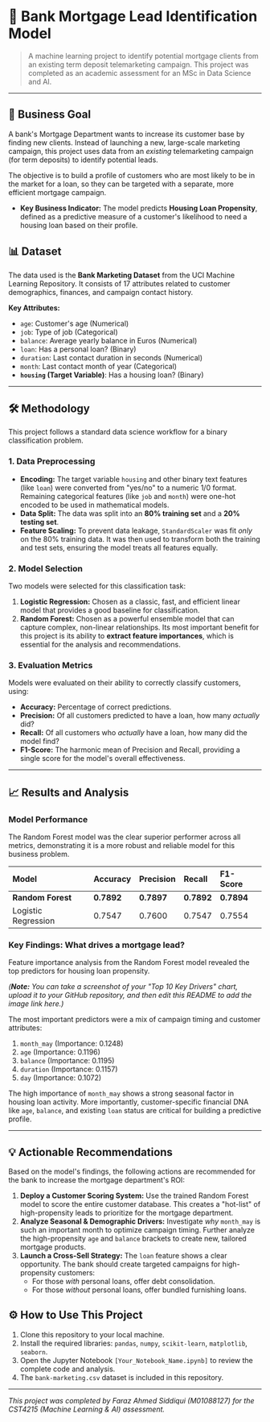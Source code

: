 # 🌟 Bank Mortgage Lead Identification Model

> A machine learning project to identify potential mortgage clients from an existing term deposit telemarketing campaign. This project was completed as an academic assessment for an MSc in Data Science and AI.

---

## 🎯 Business Goal

A bank's Mortgage Department wants to increase its customer base by finding new clients. Instead of launching a new, large-scale marketing campaign, this project uses data from an *existing* telemarketing campaign (for term deposits) to identify potential leads.

The objective is to build a profile of customers who are most likely to be in the market for a loan, so they can be targeted with a separate, more efficient mortgage campaign.

* **Key Business Indicator:** The model predicts **Housing Loan Propensity**, defined as a predictive measure of a customer's likelihood to need a housing loan based on their profile.

## 📊 Dataset

The data used is the **Bank Marketing Dataset** from the UCI Machine Learning Repository. It consists of 17 attributes related to customer demographics, finances, and campaign contact history.

**Key Attributes:**
* `age`: Customer's age (Numerical)
* `job`: Type of job (Categorical)
* `balance`: Average yearly balance in Euros (Numerical)
* `loan`: Has a personal loan? (Binary)
* `duration`: Last contact duration in seconds (Numerical)
* `month`: Last contact month of year (Categorical)
* **`housing` (Target Variable)**: Has a housing loan? (Binary)

---

## 🛠️ Methodology

This project follows a standard data science workflow for a binary classification problem.

### 1. Data Preprocessing
* **Encoding:** The target variable `housing` and other binary text features (like `loan`) were converted from "yes/no" to a numeric 1/0 format. Remaining categorical features (like `job` and `month`) were one-hot encoded to be used in mathematical models.
* **Data Split:** The data was split into an **80% training set** and a **20% testing set**.
* **Feature Scaling:** To prevent data leakage, `StandardScaler` was fit *only* on the 80% training data. It was then used to transform both the training and test sets, ensuring the model treats all features equally.

### 2. Model Selection
Two models were selected for this classification task:
1.  **Logistic Regression:** Chosen as a classic, fast, and efficient linear model that provides a good baseline for classification.
2.  **Random Forest:** Chosen as a powerful ensemble model that can capture complex, non-linear relationships. Its most important benefit for this project is its ability to **extract feature importances**, which is essential for the analysis and recommendations.

### 3. Evaluation Metrics
Models were evaluated on their ability to correctly classify customers, using:
* **Accuracy:** Percentage of correct predictions.
* **Precision:** Of all customers predicted to have a loan, how many *actually* did?
* **Recall:** Of all customers who *actually* have a loan, how many did the model find?
* **F1-Score:** The harmonic mean of Precision and Recall, providing a single score for the model's overall effectiveness.

---

## 📈 Results and Analysis

### Model Performance
The Random Forest model was the clear superior performer across all metrics, demonstrating it is a more robust and reliable model for this business problem.

| Model | Accuracy | Precision | Recall | F1-Score |
| :--- | :--- | :--- | :--- | :--- |
| **Random Forest** | **0.7892** | **0.7897** | **0.7892** | **0.7894** |
| Logistic Regression | 0.7547 | 0.7600 | 0.7547 | 0.7554 |

### Key Findings: What drives a mortgage lead?
Feature importance analysis from the Random Forest model revealed the top predictors for housing loan propensity.

*(**Note:** You can take a screenshot of your "Top 10 Key Drivers" chart, upload it to your GitHub repository, and then edit this README to add the image link here.)*

The most important predictors were a mix of campaign timing and customer attributes:
1.  `month_may` (Importance: 0.1248)
2.  `age` (Importance: 0.1196)
3.  `balance` (Importance: 0.1195)
4.  `duration` (Importance: 0.1157)
5.  `day` (Importance: 0.1072)

The high importance of `month_may` shows a strong seasonal factor in housing loan activity. More importantly, customer-specific financial DNA like `age`, `balance`, and existing `loan` status are critical for building a predictive profile.

---

## 💡 Actionable Recommendations

Based on the model's findings, the following actions are recommended for the bank to increase the mortgage department's ROI:

1.  **Deploy a Customer Scoring System:** Use the trained Random Forest model to score the entire customer database. This creates a "hot-list" of high-propensity leads to prioritize for the mortgage department.
2.  **Analyze Seasonal & Demographic Drivers:** Investigate *why* `month_may` is such an important month to optimize campaign timing. Further analyze the high-propensity `age` and `balance` brackets to create new, tailored mortgage products.
3.  **Launch a Cross-Sell Strategy:** The `loan` feature shows a clear opportunity. The bank should create targeted campaigns for high-propensity customers:
    * For those *with* personal loans, offer debt consolidation.
    * For those *without* personal loans, offer bundled furnishing loans.

## ⚙️ How to Use This Project

1.  Clone this repository to your local machine.
2.  Install the required libraries: `pandas`, `numpy`, `scikit-learn`, `matplotlib`, `seaborn`.
3.  Open the Jupyter Notebook `[Your_Notebook_Name.ipynb]` to review the complete code and analysis.
4.  The `bank-marketing.csv` dataset is included in this repository.

---
*This project was completed by Faraz Ahmed Siddiqui (M01088127) for the CST4215 (Machine Learning & AI) assessment.*
